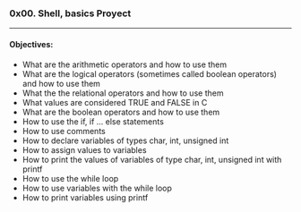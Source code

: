 ### 0x00. Shell, basics Proyect  
---  
#### Objectives:
- What are the arithmetic operators and how to use them  
- What are the logical operators (sometimes called boolean operators) and how to use them  
- What the the relational operators and how to use them  
- What values are considered TRUE and FALSE in C  
- What are the boolean operators and how to use them  
- How to use the if, if ... else statements  
- How to use comments  
- How to declare variables of types char, int, unsigned int  
- How to assign values to variables  
- How to print the values of variables of type char, int, unsigned int with printf  
- How to use the while loop  
- How to use variables with the while loop  
- How to print variables using printf
